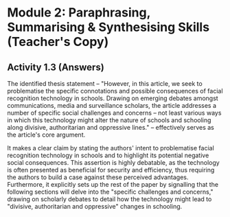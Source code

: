 <!-- Page 3 -->

# Module 2: Paraphrasing, Summarising & Synthesising Skills (Teacher's Copy)

## Activity 1.3 (Answers)

The identified thesis statement – "However, in this article, we seek to problematise the specific connotations and possible consequences of facial recognition technology in schools. Drawing on emerging debates amongst communications, media and surveillance scholars, the article addresses a number of specific social challenges and concerns – not least various ways in which this technology might alter the nature of schools and schooling along divisive, authoritarian and oppressive lines." – effectively serves as the article's core argument.

It makes a clear claim by stating the authors' intent to problematise facial recognition technology in schools and to highlight its potential negative social consequences. This assertion is highly debatable, as the technology is often presented as beneficial for security and efficiency, thus requiring the authors to build a case against these perceived advantages. Furthermore, it explicitly sets up the rest of the paper by signalling that the following sections will delve into the "specific challenges and concerns," drawing on scholarly debates to detail how the technology might lead to "divisive, authoritarian and oppressive" changes in schooling.

<!-- Copyright: © 2025 Language Centre-HKBU -->